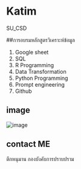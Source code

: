 # Katim
SU_CSD

##การอบรมหลักสูตรวิเคราะห์ข้อมูล
1. Google sheet 
2. SQL
3. R Programming
4. Data Transformation
5. Python Programming 
6. Prompt engineering 
7. Github

## image
![image](https://i0.wp.com/jobhack.co/wp-content/uploads/2021/08/article-11-3.jpeg?w=2400&ssl=1.jpghttps://i0.wp.com/jobhack.co/wp-content/uploads/2021/08/article-11-3.jpeg?w=2400&ssl=1.jpg)

## contact ME
ตึกหนุมาน กองบังคับการปราบปราม
